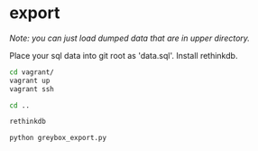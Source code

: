 export
======

*Note: you can just load dumped data that are in upper directory.*


Place your sql data into git root as 'data.sql'. Install rethinkdb.


```bash
cd vagrant/
vagrant up
vagrant ssh

cd ..

rethinkdb

python greybox_export.py

```
